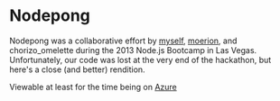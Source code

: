 Nodepong
========

Nodepong was a collaborative effort by [myself](http://github.com/trousyt), [moerion](http://github.com/moerion), and chorizo_omelette during the 2013 Node.js Bootcamp in Las Vegas. Unfortunately, our code was lost at the very end of the hackathon, but here's a close (and better) rendition.

Viewable at least for the time being on [Azure](http://nodepong.azurewebsites.net/)
